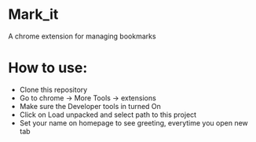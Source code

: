 # Mark_it
A chrome extension for managing bookmarks

# How to use:
- Clone this repository
- Go to chrome -> More Tools -> extensions
- Make sure the Developer tools in turned On
- Click on Load unpacked and select path to this project
- Set your name on homepage to see greeting, everytime you open new tab
